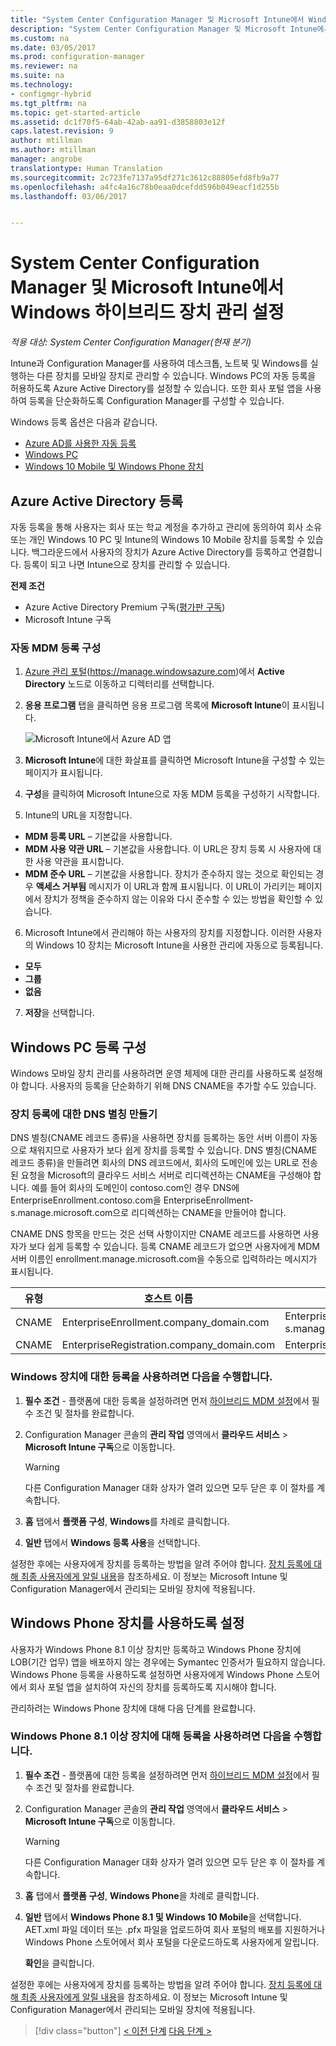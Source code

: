 ```yaml
---
title: "System Center Configuration Manager 및 Microsoft Intune에서 Windows 하이브리드 장치 관리 설정 | Microsoft 문서"
description: "System Center Configuration Manager 및 Microsoft Intune에서 Windows 장치 관리 설정"
ms.custom: na
ms.date: 03/05/2017
ms.prod: configuration-manager
ms.reviewer: na
ms.suite: na
ms.technology:
- configmgr-hybrid
ms.tgt_pltfrm: na
ms.topic: get-started-article
ms.assetid: dc1f70f5-64ab-42ab-aa91-d3858803e12f
caps.latest.revision: 9
author: mtillman
ms.author: mtillman
manager: angrobe
translationtype: Human Translation
ms.sourcegitcommit: 2c723fe7137a95df271c3612c88805efd8fb9a77
ms.openlocfilehash: a4fc4a16c78b0eaa0dcefdd596b049eacf1d255b
ms.lasthandoff: 03/06/2017


---
```

# <a name="set-up-windows-hybrid-device-management-with-system-center-configuration-manager-and-microsoft-intune"></a>System Center Configuration Manager 및 Microsoft Intune에서 Windows 하이브리드 장치 관리 설정

*적용 대상: System Center Configuration Manager(현재 분기)*

Intune과 Configuration Manager를 사용하여 데스크톱, 노트북 및 Windows를 실행하는 다른 장치를 모바일 장치로 관리할 수 있습니다. Windows PC의 자동 등록을 허용하도록 Azure Active Directory를 설정할 수 있습니다. 또한 회사 포털 앱을 사용하여 등록을 단순화하도록 Configuration Manager를 구성할 수 있습니다.


Windows 등록 옵션은 다음과 같습니다.

- [Azure AD를 사용한 자동 등록](#azure-active-directory-enrollment)
- [Windows PC](#configure-windows-pc-enrollment)
- [Windows 10 Mobile 및 Windows Phone 장치](#enable-windows-phone-devices)

## <a name="azure-active-directory-enrollment"></a>Azure Active Directory 등록

자동 등록을 통해 사용자는 회사 또는 학교 계정을 추가하고 관리에 동의하여 회사 소유 또는 개인 Windows 10 PC 및 Intune의 Windows 10 Mobile 장치를 등록할 수 있습니다. 백그라운드에서 사용자의 장치가 Azure Active Directory를 등록하고 연결합니다. 등록이 되고 나면 Intune으로 장치를 관리할 수 있습니다.

**전제 조건**
- Azure Active Directory Premium 구독([평가판 구독](http://go.microsoft.com/fwlink/?LinkID=816845))
- Microsoft Intune 구독


### <a name="configure-automatic-mdm-enrollment"></a>자동 MDM 등록 구성

1. [Azure 관리 포털](https://manage.windowsazure.com)(https://manage.windowsazure.com)에서 **Active Directory** 노드로 이동하고 디렉터리를 선택합니다.

2. **응용 프로그램** 탭을 클릭하면 응용 프로그램 목록에 **Microsoft Intune**이 표시됩니다.

    ![Microsoft Intune에서 Azure AD 앱](../media/aad-intune-app.png)

3. **Microsoft Intune**에 대한 화살표를 클릭하면 Microsoft Intune을 구성할 수 있는 페이지가 표시됩니다.

4. **구성**을 클릭하여 Microsoft Intune으로 자동 MDM 등록을 구성하기 시작합니다.

5. Intune의 URL을 지정합니다.

  - **MDM 등록 URL** – 기본값을 사용합니다.
  - **MDM 사용 약관 URL** – 기본값을 사용합니다. 이 URL은 장치 등록 시 사용자에 대한 사용 약관을 표시합니다.
  - **MDM 준수 URL** – 기본값을 사용합니다. 장치가 준수하지 않는 것으로 확인되는 경우 **액세스 거부됨** 메시지가 이 URL과 함께 표시됩니다. 이 URL이 가리키는 페이지에서 장치가 정책을 준수하지 않는 이유와 다시 준수할 수 있는 방법을 확인할 수 있습니다.

6.  Microsoft Intune에서 관리해야 하는 사용자의 장치를 지정합니다. 이러한 사용자의 Windows 10 장치는 Microsoft Intune을 사용한 관리에 자동으로 등록됩니다.

  - **모두**
  - **그룹**
  - **없음**

7. **저장**을 선택합니다.

## <a name="configure-windows-pc-enrollment"></a>Windows PC 등록 구성
 Windows 모바일 장치 관리를 사용하려면 운영 체제에 대한 관리를 사용하도록 설정해야 합니다.  사용자의 등록을 단순화하기 위해 DNS CNAME을 추가할 수도 있습니다.

### <a name="create-dns-alias-for-device-enrollment"></a>장치 등록에 대한 DNS 별칭 만들기  
 DNS 별칭(CNAME 레코드 종류)을 사용하면 장치를 등록하는 동안 서버 이름이 자동으로 채워지므로 사용자가 보다 쉽게 장치를 등록할 수 있습니다. DNS 별칭(CNAME 레코드 종류)을 만들려면 회사의 DNS 레코드에서, 회사의 도메인에 있는 URL로 전송된 요청을 Microsoft의 클라우드 서비스 서버로 리디렉션하는 CNAME을 구성해야 합니다.  예를 들어 회사의 도메인이 contoso.com인 경우 DNS에 EnterpriseEnrollment.contoso.com을 EnterpriseEnrollment-s.manage.microsoft.com으로 리디렉션하는 CNAME을 만들어야 합니다.  

 CNAME DNS 항목을 만드는 것은 선택 사항이지만 CNAME 레코드를 사용하면 사용자가 보다 쉽게 등록할 수 있습니다. 등록 CNAME 레코드가 없으면 사용자에게 MDM 서버 이름인 enrollment.manage.microsoft.com을 수동으로 입력하라는 메시지가 표시됩니다.

|유형|호스트 이름|지시 대상|  
|----------|---------------|---------------|  
|CNAME|EnterpriseEnrollment.company_domain.com|EnterpriseEnrollment-s.manage.microsoft.com|  
|CNAME|EnterpriseRegistration.company_domain.com|EnterpriseRegistration.windows.net|  
### <a name="to-enable-enrollment-for-windows-devices"></a>Windows 장치에 대한 등록을 사용하려면 다음을 수행합니다.  

1.  **필수 조건** - 플랫폼에 대한 등록을 설정하려면 먼저 [하이브리드 MDM 설정](setup-hybrid-mdm.md)에서 필수 조건 및 절차를 완료합니다.  

2.  Configuration Manager 콘솔의 **관리 작업** 영역에서 **클라우드 서비스** > **Microsoft Intune 구독**으로 이동합니다.  

    > [!WARNING]  
    >  다른 Configuration Manager 대화 상자가 열려 있으면 모두 닫은 후 이 절차를 계속합니다.  

3.  **홈** 탭에서 **플랫폼 구성**, **Windows**를 차례로 클릭합니다.  

4.  **일반** 탭에서 **Windows 등록 사용**을 선택합니다.  

 설정한 후에는 사용자에게 장치를 등록하는 방법을 알려 주어야 합니다. [장치 등록에 대해 최종 사용자에게 알릴 내용](https://docs.microsoft.com/intune/deploy-use/what-to-tell-your-end-users-about-using-microsoft-intune)을 참조하세요. 이 정보는 Microsoft Intune 및 Configuration Manager에서 관리되는 모바일 장치에 적용됩니다.

## <a name="enable-windows-phone-devices"></a>Windows Phone 장치를 사용하도록 설정  
  사용자가 Windows Phone 8.1 이상 장치만 등록하고 Windows Phone 장치에 LOB(기간 업무) 앱을 배포하지 않는 경우에는 Symantec 인증서가 필요하지 않습니다. Windows Phone 등록을 사용하도록 설정하면 사용자에게 Windows Phone 스토어에서 회사 포털 앱을 설치하여 자신의 장치를 등록하도록 지시해야 합니다.  

  관리하려는 Windows Phone 장치에 대해 다음 단계를 완료합니다.  

### <a name="to-enable-enrollment-for-windows-phone-81-and-later-devices"></a>Windows Phone 8.1 이상 장치에 대해 등록을 사용하려면 다음을 수행합니다.  

 1.  **필수 조건** - 플랫폼에 대한 등록을 설정하려면 먼저 [하이브리드 MDM 설정](setup-hybrid-mdm.md)에서 필수 조건 및 절차를 완료합니다.  

 2.  Configuration Manager 콘솔의 **관리 작업** 영역에서 **클라우드 서비스** > **Microsoft Intune 구독**으로 이동합니다.  

     > [!WARNING]  
     >  다른 Configuration Manager 대화 상자가 열려 있으면 모두 닫은 후 이 절차를 계속합니다.  

 3.  **홈** 탭에서 **플랫폼 구성**, **Windows Phone**을 차례로 클릭합니다.  

 4.  **일반** 탭에서  **Windows Phone 8.1 및 Windows 10 Mobile**을 선택합니다. AET.xml 파일 데이터 또는 .pfx 파일을 업로드하여 회사 포털의 배포를 지원하거나 Windows Phone 스토어에서 회사 포털을 다운로드하도록 사용자에게 알립니다.  

      **확인**을 클릭합니다.  

  설정한 후에는 사용자에게 장치를 등록하는 방법을 알려 주어야 합니다. [장치 등록에 대해 최종 사용자에게 알릴 내용](https://docs.microsoft.com/intune/deploy-use/what-to-tell-your-end-users-about-using-microsoft-intune)을 참조하세요. 이 정보는 Microsoft Intune 및 Configuration Manager에서 관리되는 모바일 장치에 적용됩니다.  

  > [!div class="button"]
  [< 이전 단계](create-service-connection-point.md)  [다음 단계 >](set-up-additional-management.md)

